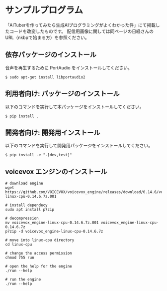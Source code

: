 # サンプルプログラム

「AITuberを作ってみたら生成AIプログラミングがよくわかった件」にて掲載したコードを改変したものです。
配信用画像に関しては同ページの日経さんのURL（nkbpで始まる方）を参照ください。

## 依存パッケージのインストール

音声を再生するために PortAudio をインストールしてください。

```shell
$ sudo apt-get install libportaudio2
```

## 利用者向け: パッケージのインストール

以下のコマンドを実行して本パッケージをインストールしてください。

```shell
$ pip install .
```

## 開発者向け: 開発用インストール

以下のコマンドを実行して開発用パッケージをインストールしてください。

```shell
$ pip install -e ".[dev,test]"
```

## voicevox エンジンのインストール

```shell
# download engine
wget https://github.com/VOICEVOX/voicevox_engine/releases/download/0.14.6/voicevox_engine-linux-cpu-0.14.6.7z.001

# install dependecy
sudo apt install p7zip

# decompression
mv voicevox_engine-linux-cpu-0.14.6.7z.001 voicevox_engine-linux-cpu-0.14.6.7z
p7zip -d voicevox_engine-linux-cpu-0.14.6.7z
```

```shell
# move into linux-cpu directory
cd linux-cpu
```

```shell
# change the access permission
chmod 755 run
```

```shell
# open the help for the engine
./run --help
```

```shell
# run the engine
./run --help
```
